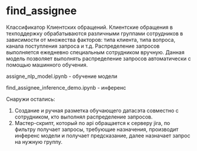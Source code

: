 # find_assignee
Классификатор Клиентских обращений.
Клиентские обращения в техподдержку обрабатываются различными группами сотрудников в зависимости от множества факторов: типа клиента, типа вопроса, канала поступления запроса и т.д.
Распределение запросов выполняется ежедневно специальным сотрудником вручную. Данная модель позволяет выполнять распределение запросов автоматически с помощью машинного обучения.

assigne_nlp_model.ipynb - обучение модели

find_assignee_inference_demo.ipynb - инференс

Снаружи остались:
1. Создание и ручная разметка обучающего датасэта совместно с сотрудником, кто выполнял распределение запросов.
2. Мастер-скрипт, который по api обращается к серверу jira, по фильтру получает запросы, требующие назначения, производит инференс модели и получает предсказание, далее назначает запрос на нужную группу.
